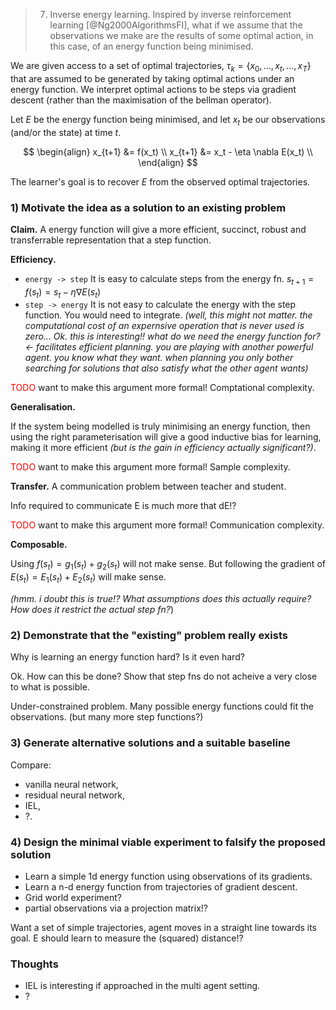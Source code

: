> 7. Inverse energy learning. Inspired by inverse reinforcement learning [@Ng2000AlgorithmsFI], what if we assume that the observations we make are the results of some optimal action, in this case, of an energy function being minimised.

We are given access to a set of optimal trajectories, $\tau_k = \{x_0, \dots, x_t, \dots, x_T\}$ that are assumed to be generated by taking optimal actions under an energy function. We interpret optimal actions to be steps via gradient descent (rather than the maximisation of the bellman operator).

Let $E$ be the energy function being minimised, and let $x_t$ be our observations (and/or the state) at time $t$.

$$
\begin{align}
x_{t+1} &= f(x_t) \\
x_{t+1} &= x_t - \eta \nabla E(x_t) \\
\end{align}
$$

The learner's goal is to recover $E$ from the observed optimal trajectories.

### 1) Motivate the idea as a solution to an existing problem

__Claim.__ A energy function will give a more efficient, succinct, robust and transferrable representation that a step function.

__Efficiency.__

- `energy -> step` It is easy to calculate steps from the energy fn. $s_{t+1} = f(s_t) = s_t - \eta \nabla E(s_t)$
- `step -> energy` It is not easy to calculate the energy with the step function. You would need to integrate. _(well, this might not matter. the computational cost of an expernsive operation that is never used is zero... Ok. this is interesting!! what do we need the energy function for? <- facilitates efficient planning. you are playing with another powerful agent. you know what they want. when planning you only bother searching for solutions that also satisfy what the other agent wants)_

<font color='red'>TODO</font> want to make this argument more formal! Comptational complexity.


__Generalisation.__

If the system being modelled is truly minimising an energy function, then using the right parameterisation will give a good inductive bias for learning, making it more efficient _(but is the gain in efficiency actually significant?)_.

<font color='red'>TODO</font> want to make this argument more formal! Sample complexity.

__Transfer.__ A communication problem between teacher and student.

Info required to communicate E is much more that dE!?

<font color='red'>TODO</font> want to make this argument more formal! Communication complexity.

__Composable.__

Using $f(s_t) = g_1(s_t) + g_2(s_t)$ will not make sense. But following the gradient of $E(s_t) = E_1(s_t) + E_2(s_t)$ will make sense.

_(hmm. i doubt this is true!? What assumptions does this actually require? How does it restrict the actual step fn?_)

### 2) Demonstrate that the "existing" problem really exists

Why is learning an energy function hard? Is it even hard?

Ok. How can this be done? Show that step fns do not acheive a very close to what is possible.

Under-constrained problem. Many possible energy functions could fit the observations. (but many more step functions?)

### 3) Generate alternative solutions and a suitable baseline

Compare:

- vanilla neural network,
- residual neural network,
- IEL,
- ?.


### 4) Design the minimal viable experiment to falsify the proposed solution

- Learn a simple 1d energy function using observations of its gradients.
- Learn a n-d energy function from trajectories of gradient descent.
- Grid world experiment?
- partial observations via a projection matrix!?

Want a set of simple trajectories, agent moves in a straight line towards its goal. E should learn to measure the (squared) distance!?


### Thoughts

- IEL is interesting if approached in the multi agent setting.
- ?
